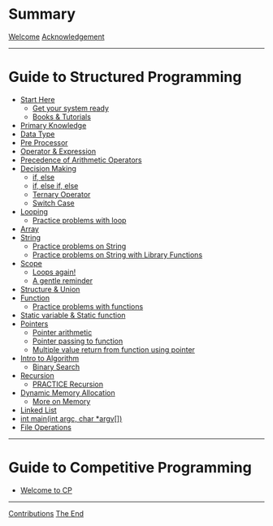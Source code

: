 # Summary

[Welcome](./welcome.md)
[Acknowledgement](./Acknowledgement.md)

***

# Guide to Structured Programming

* [Start Here](./StartHere/StartHere.md)
  * [Get your system ready](./StartHere/Get_your_system_ready.md)
  * [Books & Tutorials](./StartHere/Books_Tutorials.md)
* [Primary Knowledge](./PrimaryKnowledge/PrimaryKnowledge.md)
* [Data Type](./DataType/DataType.md)
* [Pre Processor](./PreProcessor/PreProcessor.md)
* [Operator & Expression](./Operator_and_Expression/Operator_and_Expression.md)
* [Precedence of Arithmetic Operators](./Precedence_of_Arithmetic_Operators/Precedence_of_Arithmetic_Operators.md)
* [Decision Making](./DecisionMaking/DecisionMaking.md)
  * [if, else](./DecisionMaking/if_else.md)
  * [if, else if, else](./DecisionMaking/if_elseif_else.md)
  * [Ternary Operator](./TernaryOperator/TernaryOperator.md)
  * [Switch Case](./switch_case/switch_case.md)
* [Looping](./looping/looping.md)
  * [Practice problems with loop](./looping/practice.md) <!-- area calculation, prime, factorial, fibonacci WITH LOOP -->
* [Array](./Array/Array.md)
* [String](./String.md)
  * [Practice problems on String](./String/Practice_problems_String.md) <!--manual implementation-->
  * [Practice problems on String with Library Functions](./String/Practice_problems_String_with_Library_Functions.md)
* [Scope](./Scope/Scope.md)
  * [Loops again!](./Scope/Loops_again.md)
  * [A gentle reminder](./Scope/A_gentle_reminder.md) <!--write good code-->
* [Structure & Union](./StructureUnion/StructureUnion.md)
* [Function](./Function/Function.md)
  * [Practice problems with functions](./looping/practice.md) <!-- area calculation, prime, factorial, fibonacci WITH fn -->
* [Static variable & Static function](./Static/Static.md)
* [Pointers](./Pointers/Pointers.md)
  * [Pointer arithmetic](./Pointers/PointerArithmetic.md) <!--in arrays-->
  * [Pointer passing to function](./Pointers/PointerPassing.md) <!--in arrays-->
  * [Multiple value return from function using pointer]() <!--in arrays-->
* [Intro to Algorithm](./Intro_to_Algorithm/Intro_to_Algorithm.md)
  * [Binary Search](./Intro_to_Algorithm/BinarySearch.md)
* [Recursion](./Recursion/Recursion.md) <!--from Discrete math first then CS recursion-->
  * [PRACTICE Recursion](./Recursion/Practice_on_Recursion.md)
* [Dynamic Memory Allocation](./DynamicMemoryAllocation/DynamicMemoryAllocation.md)
  * [More on Memory](./DynamicMemoryAllocation/More_on_Memory.md)
* [Linked List](./LinkedList/LinkedList.md)
* [int main(int argc, char \*argv\[\])](./int_main_argc_argv/int_main_argc_argv.md)
* [File Operations](./FileOperations/FileOperations.md)

***

# Guide to Competitive Programming

* [Welcome to CP]()

***

[Contributions](./ending/Contributions.md)
[The End](./ending/TheEnd.md)
